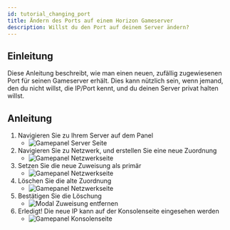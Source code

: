```yaml
---
id: tutorial_changing_port
title: Ändern des Ports auf einem Horizon Gameserver
description: Willst du den Port auf deinem Server ändern?
---
```


## Einleitung
Diese Anleitung beschreibt, wie man einen neuen, zufällig zugewiesenen Port für seinen Gameserver erhält. Dies kann nützlich sein, wenn jemand, den du nicht willst, die IP/Port kennt, und du deinen Server privat halten willst.

## Anleitung
1. Navigieren Sie zu Ihrem Server auf dem Panel
   - ![Gamepanel Server Seite](https://archive.horizonnetworks.uk/Resources/Documentation/Using%20SFTP/10Horizon%20Panel%20Servers.png)
2. Navigieren Sie zu Netzwerk, und erstellen Sie eine neue Zuordnung
    - ![Gamepanel Netzwerkseite](https://archive.horizonnetworks.uk/Resources/Documentation/Changing%20port/Creating%20Allocation.png)
3. Setzen Sie die neue Zuweisung als primär
    - ![Gamepanel Netzwerkseite](https://archive.horizonnetworks.uk/Resources/Documentation/Changing%20port/Making%20Allocation%20Primary.png)
4. Löschen Sie die alte Zuordnung
    - ![Gamepanel Netzwerkseite](https://archive.horizonnetworks.uk/Resources/Documentation/Changing%20port/Deleting%20Allocation.png)
5. Bestätigen Sie die Löschung
    - ![Modal Zuweisung entfernen](https://archive.horizonnetworks.uk/Resources/Documentation/Changing%20port/Removing%20Allocation.png)
6. Erledigt! Die neue IP kann auf der Konsolenseite eingesehen werden
    - ![Gamepanel Konsolenseite](https://archive.horizonnetworks.uk/Resources/Documentation/Changing%20port/New%20IP.png)